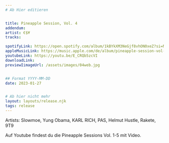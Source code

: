 ```yaml
---
# Ab Hier editieren


title: Pineapple Session, Vol. 4
addendum: 
artist: €$¥
tracks:

spotifyLink: https://open.spotify.com/album/1kBYkXM3NeGjf8vhON0xeZ?si=NQYdKf6eS5iwLWwB0XHEsA
appleMusicLink: https://music.apple.com/de/album/pineapple-session-vol-4-feat-yung-obama-blain-x-trigga/1657496477
youtubeLink: https://youtu.be/E_CRQb5zcVI
downloadLink: 
previewIimageUrl: /assets/images/04web.jpg


## Format YYYY-MM-DD
date: 2023-01-27


# Ab hier nicht mehr
layout: layouts/release.njk
tags: release
---
```


Artists: Slowmoe, Yung Obama, KARL RICH, PAS, Helmut Hustle, Rakete, 9T9

Auf Youtube findest du die Pineapple Sessions Vol. 1-5 mit Video.